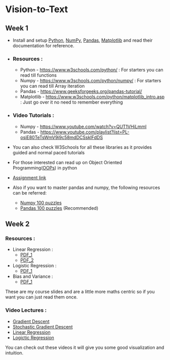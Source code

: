 # Vision-to-Text

## Week 1

- Install and setup [Python](https://docs.python.org/3/tutorial/index.html), [NumPy](https://numpy.org/doc/1.26/user/absolute_beginners.html), [Pandas](https://pandas.pydata.org/docs/getting_started/index.html#getting-started), [Matplotlib](https://matplotlib.org/stable/index.html) and read their documentation for reference.

- ### Resources :
    - Python - https://www.w3schools.com/python/ : For starters you can read till functions
    - Numpy - https://www.w3schools.com/python/numpy/ : For starters you can read till Array iteration
    - Pandas -  https://www.geeksforgeeks.org/pandas-tutorial/
    - Matplotlib - https://www.w3schools.com/python/matplotlib_intro.asp : Just go over it no need to remember everything

- ### Video Tutorials :
    - Numpy - https://www.youtube.com/watch?v=QUT1VHiLmmI
    - Pandas - https://www.youtube.com/playlist?list=PL-osiE80TeTsWmV9i9c58mdDCSskIFdDS

- You can also check W3Schools for all these libraries as it provides guided and normal paced tutorials

- For those interested can read up on Object Oriented Programming([OOPs](https://www.javatpoint.com/python-oops-concepts)) in python

- [Assignment link](Assignment1.ipynb)

- Also if you want to master pandas and numpy, the following resources can be referred:
  - [Numpy 100 puzzles](https://github.com/rougier/numpy-100)
  - [Pandas 100 puzzles](https://github.com/ajcr/100-pandas-puzzles) (Recommended)
 
## Week 2

### Resources :
- Linear Regression :
    - [PDF_1](intro_regression.pdf)
    - [PDF_2](linear_regression.pdf)
- Logistic Regression :
    - [PDF_1](logistic_regression.pdf)
- Bias and Variance :
    - [PDF_1](bias_variance.pdf)

These are my course slides and are a little more maths centric so if you want you can just read them once.

### Video Lectures :
- [Gradient Descent](https://www.youtube.com/watch?v=sDv4f4s2SB8)
- [Stochastic Gradient Descent](https://www.youtube.com/watch?v=vMh0zPT0tLI)
- [Linear Regression](https://www.youtube.com/watch?v=7ArmBVF2dCs)
- [Logictic Regression](https://www.youtube.com/watch?v=yIYKR4sgzI8)

You can check out these videos it will give you some good visualization and intuition.

